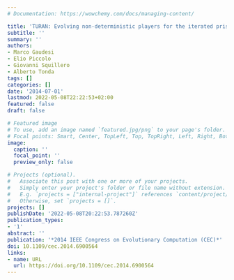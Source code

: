 ```yaml
---
# Documentation: https://wowchemy.com/docs/managing-content/

title: 'TURAN: Evolving non-deterministic players for the iterated prisoner′s dilemma'
subtitle: ''
summary: ''
authors:
- Marco Gaudesi
- Elio Piccolo
- Giovanni Squillero
- Alberto Tonda
tags: []
categories: []
date: '2014-07-01'
lastmod: 2022-05-08T22:22:53+02:00
featured: false
draft: false

# Featured image
# To use, add an image named `featured.jpg/png` to your page's folder.
# Focal points: Smart, Center, TopLeft, Top, TopRight, Left, Right, BottomLeft, Bottom, BottomRight.
image:
  caption: ''
  focal_point: ''
  preview_only: false

# Projects (optional).
#   Associate this post with one or more of your projects.
#   Simply enter your project's folder or file name without extension.
#   E.g. `projects = ["internal-project"]` references `content/project/deep-learning/index.md`.
#   Otherwise, set `projects = []`.
projects: []
publishDate: '2022-05-08T20:22:53.787260Z'
publication_types:
- '1'
abstract: ''
publication: '*2014 IEEE Congress on Evolutionary Computation (CEC)*'
doi: 10.1109/cec.2014.6900564
links:
- name: URL
  url: https://doi.org/10.1109/cec.2014.6900564
---
```

